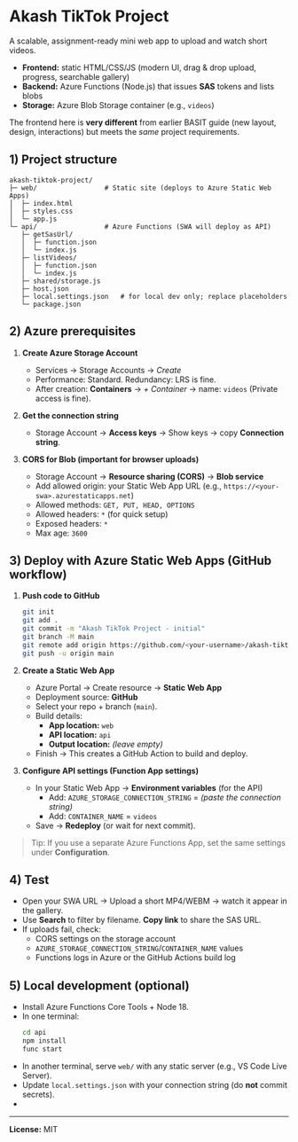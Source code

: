 # Akash TikTok Project

A scalable, assignment-ready mini web app to upload and watch short videos.
- **Frontend:** static HTML/CSS/JS (modern UI, drag & drop upload, progress, searchable gallery)
- **Backend:** Azure Functions (Node.js) that issues **SAS** tokens and lists blobs
- **Storage:** Azure Blob Storage container (e.g., `videos`)

The frontend here is **very different** from earlier BASIT guide (new layout, design, interactions) but meets the *same* project requirements.

## 1) Project structure

```
akash-tiktok-project/
├─ web/                 # Static site (deploys to Azure Static Web Apps)
│  ├─ index.html
│  ├─ styles.css
│  └─ app.js
└─ api/                 # Azure Functions (SWA will deploy as API)
   ├─ getSasUrl/
   │  ├─ function.json
   │  └─ index.js
   ├─ listVideos/
   │  ├─ function.json
   │  └─ index.js
   ├─ shared/storage.js
   ├─ host.json
   ├─ local.settings.json   # for local dev only; replace placeholders
   └─ package.json
```

## 2) Azure prerequisites

1. **Create Azure Storage Account**
   - Services → Storage Accounts → *Create*
   - Performance: Standard. Redundancy: LRS is fine.
   - After creation: **Containers** → *+ Container* → name: `videos` (Private access is fine).

2. **Get the connection string**
   - Storage Account → **Access keys** → Show keys → copy **Connection string**.

3. **CORS for Blob (important for browser uploads)**
   - Storage Account → **Resource sharing (CORS)** → **Blob service**
   - Add allowed origin: your Static Web App URL (e.g., `https://<your-swa>.azurestaticapps.net`)
   - Allowed methods: `GET, PUT, HEAD, OPTIONS`
   - Allowed headers: `*` (for quick setup)
   - Exposed headers: `*`
   - Max age: `3600`

## 3) Deploy with Azure Static Web Apps (GitHub workflow)

1. **Push code to GitHub**
   ```bash
   git init
   git add .
   git commit -m "Akash TikTok Project - initial"
   git branch -M main
   git remote add origin https://github.com/<your-username>/akash-tiktok-project.git
   git push -u origin main
   ```

2. **Create a Static Web App**
   - Azure Portal → Create resource → **Static Web App**
   - Deployment source: **GitHub**
   - Select your repo + branch (`main`).
   - Build details:
     - **App location:** `web`
     - **API location:** `api`
     - **Output location:** *(leave empty)*
   - Finish → This creates a GitHub Action to build and deploy.

3. **Configure API settings (Function App settings)**
   - In your Static Web App → **Environment variables** (for the API)
     - Add: `AZURE_STORAGE_CONNECTION_STRING` = *(paste the connection string)*
     - Add: `CONTAINER_NAME` = `videos`
   - Save → **Redeploy** (or wait for next commit).

> Tip: If you use a separate Azure Functions App, set the same settings under **Configuration**.

## 4) Test

- Open your SWA URL → Upload a short MP4/WEBM → watch it appear in the gallery.
- Use **Search** to filter by filename. **Copy link** to share the SAS URL.
- If uploads fail, check:
  - CORS settings on the storage account
  - `AZURE_STORAGE_CONNECTION_STRING`/`CONTAINER_NAME` values
  - Functions logs in Azure or the GitHub Actions build log

## 5) Local development (optional)

- Install Azure Functions Core Tools + Node 18.
- In one terminal:
  ```bash
  cd api
  npm install
  func start
  ```
- In another terminal, serve `web/` with any static server (e.g., VS Code Live Server).
- Update `local.settings.json` with your connection string (do **not** commit secrets).
- 

---

**License:** MIT
